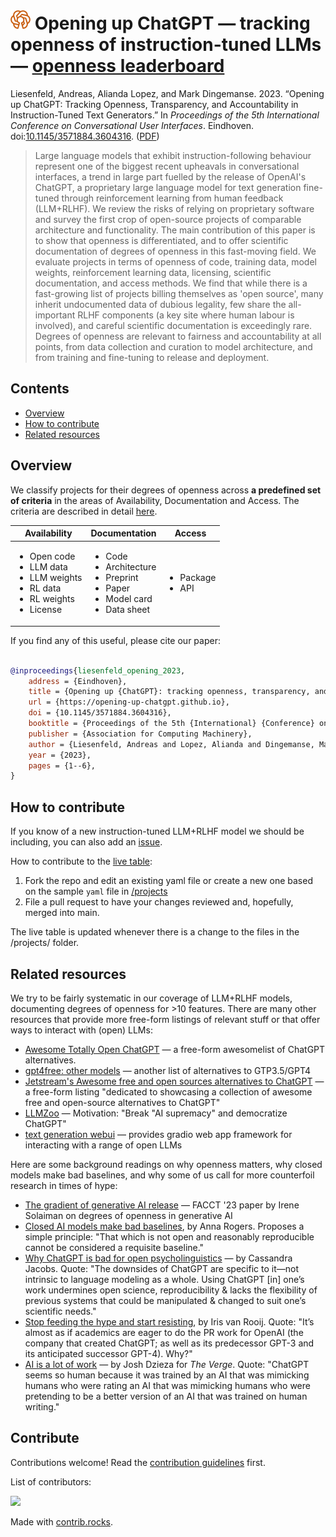 # [![logo](docs/logos/openchatgpt-logo-favicon-red-on-transparent.png)](https:///opening-up-chatgpt.github.io/) Opening up ChatGPT — tracking openness of instruction-tuned LLMs — [openness leaderboard](https://opening-up-chatgpt.github.io/) 

Liesenfeld, Andreas, Alianda Lopez, and Mark Dingemanse. 2023. “Opening up ChatGPT: Tracking Openness, Transparency, and Accountability in Instruction-Tuned Text Generators.” In _Proceedings of the 5th International Conference on Conversational User Interfaces_. Eindhoven. doi:[10.1145/3571884.3604316](https://doi.org/10.1145/3571884.3604316). ([PDF](https://pure.mpg.de/pubman/item/item_3526897_1/component/file_3526898/Liesenfeld%20et%20al_2023_Opening%20up%20ChatGPT.pdf))

> Large language models that exhibit instruction-following behaviour represent one of the biggest recent upheavals in conversational interfaces, a trend in large part fuelled by the release of OpenAI's ChatGPT, a proprietary large language model for text generation fine-tuned through reinforcement learning from human feedback (LLM+RLHF). We review the risks of relying on proprietary software and survey the first crop of open-source projects of comparable architecture and functionality. The main contribution of this paper is to show that openness is differentiated, and to offer scientific documentation of degrees of openness in this fast-moving field. We evaluate projects in terms of openness of code, training data, model weights, reinforcement learning data, licensing, scientific documentation, and access methods. We find that while there is a fast-growing list of projects billing themselves as 'open source', many inherit undocumented data of dubious legality, few share the all-important RLHF components (a key site where human labour is involved), and careful scientific documentation is exceedingly rare. Degrees of openness are relevant to fairness and accountability at all points, from data collection and curation to model architecture, and from training and fine-tuning to release and deployment. 

## Contents

- [Overview](#overview)
- [How to contribute](#how-to-contribute)
- [Related resources](#related-resources)

## Overview
We classify projects for their degrees of openness across **a predefined set of criteria** in the areas of Availability, Documentation and Access. The criteria are described in detail [here](https://github.com/opening-up-chatgpt/opening-up-chatgpt.github.io/tree/main/projects#criteria).

| Availability                                                          | Documentation                                                      | Access          |
|-----------------------------------------------------------------------|--------------------------------------------------------------------|-----------------|
| <ul><li>Open code</li><li>LLM data</li><li>LLM weights</li><li>RL data</li><li>RL weights</li><li>License</li></ul> | <ul><li>Code</li><li>Architecture</li><li>Preprint</li><li>Paper</li><li>Model card</li><li>Data sheet</li></ul> | <ul><li>Package</li><li>API</li></ul> |

If you find any of this useful, please cite our paper:

```bibtex

@inproceedings{liesenfeld_opening_2023,
	address = {Eindhoven},
	title = {Opening up {ChatGPT}: tracking openness, transparency, and accountability in instruction-tuned text generators},
	url = {https://opening-up-chatgpt.github.io},
	doi = {10.1145/3571884.3604316},
	booktitle = {Proceedings of the 5th {International} {Conference} on {Conversational} {User} {Interfaces}},
	publisher = {Association for Computing Machinery},
	author = {Liesenfeld, Andreas and Lopez, Alianda and Dingemanse, Mark},
	year = {2023},
	pages = {1--6},
}

```

## How to contribute
If you know of a new instruction-tuned LLM+RLHF model we should be including, you can also add an [issue](https://github.com/opening-up-chatgpt/opening-up-chatgpt.github.io/issues).

How to contribute to the [live table](https://opening-up-chatgpt.github.io):
1. Fork the repo and edit an existing yaml file or create a new one based on the sample `yaml` file in [/projects](/projects)
2. File a pull request to have your changes reviewed and, hopefully, merged into main.

The live table is updated whenever there is a change to the files in the /projects/  folder.

## Related resources

We try to be fairly systematic in our coverage of LLM+RLHF models, documenting degrees of openness for >10 features. There are many other resources that provide more free-form listings of relevant stuff or that offer ways to interact with (open) LLMs:

* [Awesome Totally Open ChatGPT](https://github.com/nichtdax/awesome-totally-open-chatgpt/) — a free-form awesomelist of ChatGPT alternatives.
* [gpt4free: other models](https://github.com/xtekky/gpt4free#other-models) — another list of alternatives to GTP3.5/GPT4
* [Jetstream's Awesome free and open sources alternatives to ChatGPT](https://github.com/JetstreamAIVisionary/Awesome-free-and-open-source-alternatives-to-ChatGPT-and-pilot-training-courseware.-) — a free-form listing "dedicated to showcasing a collection of awesome free and open-source alternatives to ChatGPT"
* [LLMZoo](https://github.com/FreedomIntelligence/LLMZoo) — Motivation: "Break "AI supremacy" and democratize ChatGPT"
* [text generation webui](https://github.com/oobabooga/text-generation-webui) — provides gradio web app framework for interacting with a range of open LLMs 

Here are some background readings on why openness matters, why closed models make bad baselines, and why some of us call for more counterfoil research in times of hype:

* [The gradient of generative AI release](https://dl.acm.org/doi/10.1145/3593013.3593981) — FACCT '23 paper by Irene Solaiman on degrees of openness in generative AI
* [Closed AI models make bad baselines](https://hackingsemantics.xyz/2023/closed-baselines/), by Anna Rogers. Proposes a simple principle: "That which is not open and reasonably reproducible cannot be considered a requisite baseline."
* [Why ChatGPT is bad for open psycholinguistics](https://cxjacobs.notion.site/Why-ChatGPT-is-bad-for-open-psycholinguistics-6accb832bb4d414aa2fa8e648af95d7f) — by Cassandra Jacobs. Quote: "The downsides of ChatGPT are specific to it—not intrinsic to language modeling as a whole. Using ChatGPT [in] one’s work undermines open science, reproducibility & lacks the flexibility of previous systems that could be manipulated & changed to suit one’s scientific needs."
* [Stop feeding the hype and start resisting](https://irisvanrooijcogsci.com/2023/01/14/stop-feeding-the-hype-and-start-resisting/), by Iris van Rooij. Quote: "It’s almost as if academics are eager to do the PR work for OpenAI (the company that created ChatGPT; as well as its predecessor GPT-3 and its anticipated successor GPT-4). Why?"
* [AI is a lot of work](https://www.theverge.com/features/23764584/ai-artificial-intelligence-data-notation-labor-scale-surge-remotasks-openai-chatbots) — by Josh Dzieza for _The Verge_. Quote: "ChatGPT seems so human because it was trained by an AI that was mimicking humans who were rating an AI that was mimicking humans who were pretending to be a better version of an AI that was trained on human writing."  

## Contribute

Contributions welcome! Read the [contribution guidelines](contributing.md) first.

List of contributors:

<a href="https://github.com/liesenf/awesome-open-chatgpt/graphs/contributors">
  <img src="https://contrib.rocks/image?repo=liesenf/awesome-open-chatgpt" />
</a>

Made with [contrib.rocks](https://contrib.rocks).
